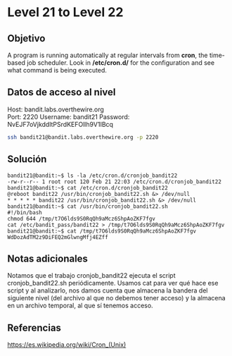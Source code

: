 # Level 21 to Level 22

## Objetivo
A program is running automatically at regular intervals from **cron**, the time-based job scheduler. Look in **/etc/cron.d/** for the configuration and see what command is being executed.

## Datos de acceso al nivel
Host: bandit.labs.overthewire.org  
Port: 2220
Username: bandit21
Password: NvEJF7oVjkddltPSrdKEFOllh9V1IBcq
```bash
ssh bandit21@bandit.labs.overthewire.org -p 2220
```


## Solución
```
bandit21@bandit:~$ ls -la /etc/cron.d/cronjob_bandit22
-rw-r--r-- 1 root root 120 Feb 21 22:03 /etc/cron.d/cronjob_bandit22
bandit21@bandit:~$ cat /etc/cron.d/cronjob_bandit22
@reboot bandit22 /usr/bin/cronjob_bandit22.sh &> /dev/null
* * * * * bandit22 /usr/bin/cronjob_bandit22.sh &> /dev/null
bandit21@bandit:~$ cat /usr/bin/cronjob_bandit22.sh
#!/bin/bash
chmod 644 /tmp/t7O6lds9S0RqQh9aMcz6ShpAoZKF7fgv
cat /etc/bandit_pass/bandit22 > /tmp/t7O6lds9S0RqQh9aMcz6ShpAoZKF7fgv
bandit21@bandit:~$ cat /tmp/t7O6lds9S0RqQh9aMcz6ShpAoZKF7fgv
WdDozAdTM2z9DiFEQ2mGlwngMfj4EZff
```

## Notas adicionales
Notamos que el trabajo cronjob_bandit22 ejecuta el script cronjob_bandit22.sh periódicamente. Usamos cat para ver qué hace ese script y al analizarlo, nos damos cuenta que almacena la bandera del siguiente nivel (del archivo al que no debemos tener acceso) y la almacena en un archivo temporal, al que sí tenemos acceso.

## Referencias
https://es.wikipedia.org/wiki/Cron_(Unix)
